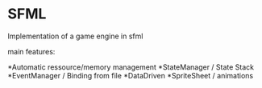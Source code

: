 # SFML
Implementation of a game engine in sfml

main features:

*Automatic ressource/memory management
*StateManager / State Stack
*EventManager / Binding from file
*DataDriven 
*SpriteSheet / animations
